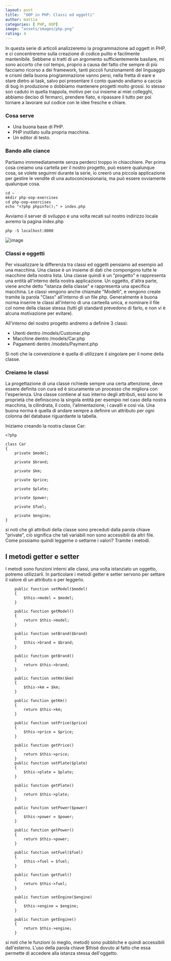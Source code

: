 ```yaml
---
layout: post
title:  "OOP in PHP: Classi ed oggetti"
author: mattia
categories: [ PHP, OOP]
image: "assets/images/php.png"
rating: 4
---
```


In questa serie di articoli analizzeremo la programmazione ad oggett in PHP, e ci concentreremo sulla creazione di codice pulito e facilmente mantenibile. Sebbene si tratti di un argomento sufficientemente basilare, mi sono accorto che col tempo, proprio a causa del fatto che sempre di più facciamo ricorso a dei framework, tanti piccoli funzionamenti del linguaggio
e crismi della buona programmazione vanno persi, nella fretta di eare e stare dietro ai task, salvo poi presentare il conto quando andiamo a caccia di bug in produzione o dobbiamo mantenere progetti molto grossi.
Io stesso son caduto in quella trappola, motivo per cui insieme ai miei collegghi, abbiamo deciso di fermarci, prendere fiato, e ripassare il tutto per poi tornare a lavorare sul codice con le idee fresche e chiare.


### Cosa serve

- Una buona base di PHP.
- PHP instllato sulla propria macchina.
- Un editor di testo.


### Bando alle ciance

Partiamo immmediatamente senza perderci troppo in chiacchiere. Per prima cosa creiamo una cartella per il nostro progetto, può essere qualunque cosa, se volete seguirmi durante la serie, io creerò una piccola applicazione per gestire le vendite di una autoconcessionaria, ma può essere ovviamente qualunque cosa.

```
cd ~
mkdir php-oop-exercises
cd php-oop-exercises
echo "<?php phpinfo();" > index.php
```

Avviamo il server di sviluppo e una volta recati sul nostro indirizzo locale avremo la pagina index.php

```
php -S localhost:8000
```
![image](https://user-images.githubusercontent.com/44556380/130334900-c777281f-69e5-4fe3-b4e1-c411ab5e2aca.png)


### Classi e oggetti

Per visualizzare la differenza tra classi ed oggetti pensiamo ad esempio ad una macchina. Una classe è un insieme di dati che compongono tutte le macchine della nostra lista. Una classe quindi è un "progetto" e rappresenta una entità all'interno della nostra applicazione. Un oggetto, d'altra parte, viene anche detto "istanza della classe" e rappresenta una specifica macchina.
Le classi vengono anche chiamate "Modelli", e vengono create tramite la parola "Class" all'interno di un file php. Generalmente è buona norma inserire le classi all'interno di una carteella unica, e nominare il file col nome della classe stessa (tutti gli standard prevedono di farlo, e non vi è alcuna motivazione per evitare).

All'interno del nostro progetto andremo a definire 3 classi:
- Utenti dentro /models/Customer.php
- Macchine dentro /models/Car.php
- Pagamenti dentro /models/Payment.php

Si noti che la convenzione è quella di utilizzare il singolare per il nome della classe.

### Creiamo le classi

La progettazione di una classe richiede sempre una certa attenzione, deve essere definita con cura ed è sicuramente un processo che migliora con l'esperienza. Una classe contiene al suo interno degli attributi, essi sono le proprietà che definiscono la singola entità per esempio nel caso della nostra macchina, la cilindrata, il costo, l'alimentazione, i cavalli e così via. Una buona norma è quella di andare sempre a definire un attributo per ogni colonna del database riguardante la tabella.

Iniziamo creando la nostra classe Car:

```
<?php

class Car
{
    private $model;

    private $brand;
    
    private $km;
    
    private $price;
    
    private $plate;
    
    private $power;
    
    private $fuel;
    
    private $engine;
}
```

si noti che gli attributi della classe sono preceduti dalla parola chiave "private", ciò significa che tali variabili non sono accessibili da altri file. Come possiamo quindi leggerne o settarne i valori? Tramite i metodi.


## I metodi getter e setter

I metodi sono funzioni interni alle classi, una volta istanziato un oggetto, potremo utilizzarli. In particolare i metodi getter e setter servono per settare il valore di un attributo o per leggerlo.

```
    public function setModel($model)
    {
        $this->model = $model;
    }

    public function getModel()
    {
        return $this->model;
    }

    public function setBrand($brand)
    {
        $this->brand = $brand;
    }

    public function getBrand()
    {
        return $this->brand;
    }

    public function setKm($km)
    {
        $this->km = $km;
    }

    public function getKm()
    {
        return $this->km;
    }

    public function setPrice($price)
    {
        $this->price = $price;
    }

    public function getPrice()
    {
        return $this->price;
    }
    public function setPlate($plate)
    {
        $this->plate = $plate;
    }

    public function getPlate()
    {
        return $this->plate;
    }

    public function setPower($power)
    {
        $this->power = $power;
    }

    public function getPower()
    {
        return $this->power;
    }

    public function setFuel($fuel)
    {
        $this->fuel = $fuel;
    }

    public function getFuel()
    {
        return $this->fuel;
    }

    public function setEngine($engine)
    {
        $this->engine = $engine;
    }

    public function getEngine()
    {
        return $this->engine;
    }
```

si noti che le funzioni (o meglio, metodi) sono pubbliche e quindi accessibili dall'esterno. L'uso della parola chiave $thisè dovuto al fatto che essa permette di accedere alla istanza stessa dell'oggetto.
